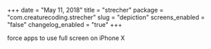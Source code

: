 +++
date = "May 11, 2018"
title = "strecher"
package = "com.creaturecoding.strecher"
slug = "depiction"
screens_enabled = "false"
changelog_enabled = "true"
+++

force apps to use full screen on iPhone X